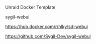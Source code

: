 Unraid Docker Template

sygil-webui

https://hub.docker.com/r/hlky/sd-webui

https://github.com/Sygil-Dev/sygil-webui
